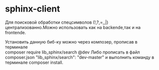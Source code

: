 # sphinx-client

Для поисковой  обработки  спецсимволов (!,?,=,\,|) централизованно.Можно использовать как на backende,так и на frontende.  

Установить данную биб-ку можно через композер, прописав в терминале     
 composer require lib_sphinx/search @dev
Либо прописать в файл composer.json   "lib_sphinx/search": "dev-master" и выполнить команду в терминале composer install.




